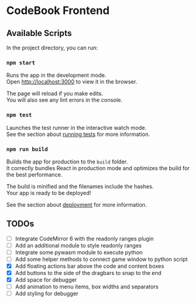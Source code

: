 # CodeBook Frontend

## Available Scripts

In the project directory, you can run:

### `npm start`

Runs the app in the development mode.\
Open [http://localhost:3000](http://localhost:3000) to view it in the browser.

The page will reload if you make edits.\
You will also see any lint errors in the console.

### `npm test`

Launches the test runner in the interactive watch mode.\
See the section about [running tests](https://facebook.github.io/create-react-app/docs/running-tests) for more information.

### `npm run build`

Builds the app for production to the `build` folder.\
It correctly bundles React in production mode and optimizes the build for the best performance.

The build is minified and the filenames include the hashes.\
Your app is ready to be deployed!

See the section about [deployment](https://facebook.github.io/create-react-app/docs/deployment) for more information.

## TODOs

* [ ] Integrate CodeMirror 6 with the readonly ranges plugin
* [ ] Add an additional module to style readonly ranges
* [ ] Integrate some pywasm module to execute python
* [ ] Add some helper methods to connect game window to python script
* [x] Add floating actions bar above the code and content boxes
* [x] Add buttons to the side of the dragbars to snap to the end
* [x] Add space for debugger
* [ ] Add animation to menu items, box widths and separators
* [ ] Add styling for debugger
